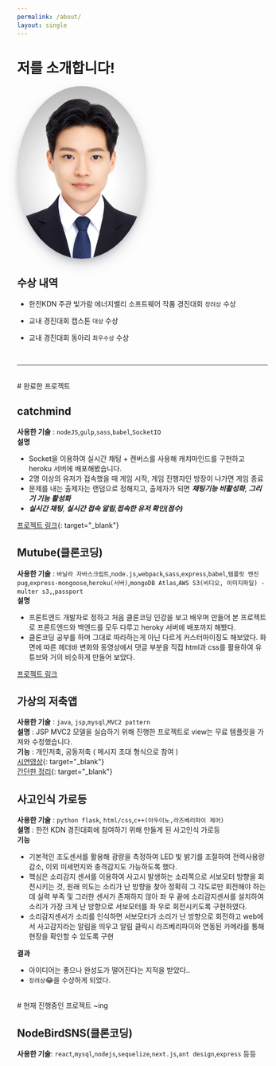 ```yaml
---
permalink: /about/
layout: single
---
```


# 저를 소개합니다!

<!-- ![Image Alt 텍스트](/assets/images/chanhoprofile.jpg){: width="260"} -->

<img src='/assets/images/chanhoprofile.jpg' alt='profile' style="width:260px; border-radius: 60%; box-shadow: rgba(50, 50, 93, 0.25) 0px 13px 27px -5px, rgba(0, 0, 0, 0.3) 0px 8px 16px -8px, rgba(0, 0, 0, 0.024) 0px -6px 16px -6px;"/>

## 수상 내역

- 한전KDN 주관 빛가람 에너지밸리 소프트웨어 작품 경진대회 `장려상` 수상
- 교내 경진대회 캡스톤 `대상` 수상
- 교내 경진대회 동아리 `최우수상` 수상

  <br>

---

<br>
# 완료한 프로젝트

## catchmind

**사용한 기술** : `nodeJS`,`gulp`,`sass`,`babel`,`SocketIO` <br>
**설명**

- Socket을 이용하여 실시간 채팅 + 캔버스를 사용해 캐치마인드를 구현하고 heroku 서버에 배포해봤습니다.
- 2명 이상의 유저가 접속했을 때 게임 시작, 게임 진행자인 방장이 나가면 게임 종료
- 문제를 내는 출제자는 랜덤으로 정해지고, 출제자가 되면 **_채팅기능 비활성화_**, **_그리기 기능 활성화_**
- **_실시간 채팅_**, **_실시간 접속 알림_**,**_접속한 유저 확인(점수)_**

[프로젝트 링크](https://catchmind-ych.herokuapp.com/){: target="\_blank"}

## Mutube(클론코딩)

**사용한 기술** : `바닐라 자바스크립트`,`node.js`,`webpack`,`sass`,`express`,`babel`,`템플릿 엔진 pug`,`express-mongoose`,`heroku(서버)`,`mongoDB Atlas`,`AWS S3(비디오, 이미지파일) - multer s3,`,`passport` <br>
**설명**

- 프론트엔드 개발자로 정하고 처음 클론코딩 인강을 보고 배우며 만들어 본 프로젝트로 프론트엔드와 백엔드를 모두 다루고 heroky 서버에 배포까지 해봤다.
- 클론코딩 공부를 하며 그대로 따라하는게 아닌 다르게 커스터마이징도 해보았다. 화면에 따른 헤더바 변화와 동영상에서 댓글 부분을 직접 html과 css를 활용하여 유튜브와 거의 비슷하게 만들어 보았다. <br>

[프로젝트 링크](https://powerful-fortress-80578.herokuapp.com/)

## 가상의 저축앱

**사용한 기술** : `java`, `jsp`,`mysql`,`MVC2 pattern` <br>
**설명** : JSP MVC2 모델을 실습하기 위해 진행한 프로젝트로 view는 무료 템플릿을 가져와 수정했습니다.<br>
**기능** : 개인저축, 공동저축 ( 메시지 초대 형식으로 참여 ) <br>
[시연영상](https://tv.kakao.com/v/405624719){: target="\_blank"}<br>
[간단한 정리](https://studyingych.tistory.com/21){: target="\_blank"}

## 사고인식 가로등

**사용한 기술** : `python flask`, `html/css`,`c++(아두이노,라즈베리파이 제어)` <br>
**설명** : 한전 KDN 경진대회에 참여하기 위해 만들게 된 사고인식 가로등<br>
**기능**

- 기본적인 조도센서를 활용해 광량을 측정하여 LED 빛 밝기를 조절하여 전력사용량 감소, 이외 미세먼지와 충격감지도 가능하도록 했다.
- 핵심은 소리감지 센서를 이용하여 사고시 발생하는 소리쪽으로 서보모터 방향을 회전시키는 것, 원래 의도는 소리가 난 방향을 찾아 정확히 그 각도로만 회전해야 하는데 실력 부족 및 그러한 센서가 존재하지 않아 좌 우 끝에 소리감지센서를 설치하여 소리가 가장 크게 난 방향으로 서보모터를 좌 우로 회전시키도록 구현하였다.
- 소리감지센서가 소리를 인식하면 서보모터가 소리가 난 방향으로 회전하고 web에서 사고감지라는 알림을 띄우고 알림 클릭시 라즈베리파이와 연동된 카메라를 통해 현장을 확인할 수 있도록 구현 <br>

**결과**

- 아이디어는 좋으나 완성도가 떨어진다는 지적을 받았다..
- `장려상`😂을 수상하게 되었다. <br>

<br>
# 현재 진행중인 프로젝트 ~ing

## NodeBirdSNS(클론코딩)

**사용한 기술**: `react`,`mysql`,`nodejs`,`sequelize`,`next.js`,`ant design`,`express` 등등
